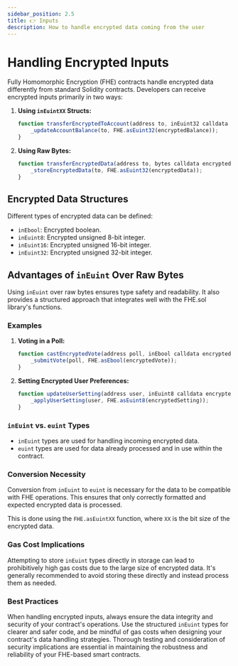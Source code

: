```yaml
---
sidebar_position: 2.5
title: 👉 Inputs
description: How to handle encrypted data coming from the user
---
```


# Handling Encrypted Inputs

Fully Homomorphic Encryption (FHE) contracts handle encrypted data differently from standard Solidity contracts. Developers can receive encrypted inputs primarily in two ways:

1. **Using `inEuintXX` Structs:**
    ```Javascript
    function transferEncryptedToAccount(address to, inEuint32 calldata encryptedBalance) public {
        _updateAccountBalance(to, FHE.asEuint32(encryptedBalance));
    }
    ```

2. **Using Raw Bytes:**
    ```Javascript
    function transferEncryptedData(address to, bytes calldata encryptedData) public {
        _storeEncryptedData(to, FHE.asEuint32(encryptedData));
    }
    ```

## Encrypted Data Structures
Different types of encrypted data can be defined:

- `inEbool`: Encrypted boolean.
- `inEuint8`: Encrypted unsigned 8-bit integer.
- `inEuint16`: Encrypted unsigned 16-bit integer.
- `inEuint32`: Encrypted unsigned 32-bit integer.

## Advantages of `inEuint` Over Raw Bytes
Using `inEuint` over raw bytes ensures type safety and readability. 
It also provides a structured approach that integrates well with the FHE.sol library's functions.

### Examples

1. **Voting in a Poll:**
    ```Javascript
    function castEncryptedVote(address poll, inEbool calldata encryptedVote) public {
        _submitVote(poll, FHE.asEbool(encryptedVote));
    }
    ```

2. **Setting Encrypted User Preferences:**
    ```Javascript
    function updateUserSetting(address user, inEuint8 calldata encryptedSetting) public {
        _applyUserSetting(user, FHE.asEuint8(encryptedSetting));
    }
    ```

### `inEuint` vs. `euint` Types
- `inEuint` types are used for handling incoming encrypted data.
- `euint` types are used for data already processed and in use within the contract.

### Conversion Necessity
Conversion from `inEuint` to `euint` is necessary for the data to be compatible with FHE operations. This ensures that only correctly formatted and expected encrypted data is processed.

This is done using the `FHE.asEuintXX` function, where `XX` is the bit size of the encrypted data.

### Gas Cost Implications
Attempting to store `inEuint` types directly in storage can lead to prohibitively high gas costs due to the large size of encrypted data. It's generally recommended to avoid storing these directly and instead process them as needed.

### Best Practices
When handling encrypted inputs, always ensure the data integrity and security of your contract's operations. Use the structured `inEuint` types for clearer and safer code, and be mindful of gas costs when designing your contract's data handling strategies. Thorough testing and consideration of security implications are essential in maintaining the robustness and reliability of your FHE-based smart contracts.

